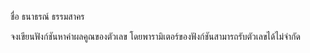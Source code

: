 ชื่อ ธนาธรณ์ ธรรมสาคร 

จงเขียนฟังก์ชันหาค่าผลคูณของตัวเลข โดยพารามิเตอร์ของฟังก์ชันสามารถรับตัวเลขได้ไม่จำกัด